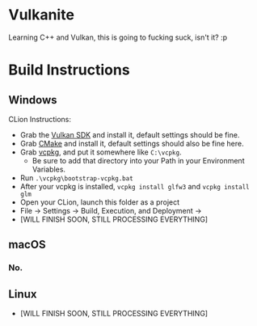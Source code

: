 # Vulkanite

Learning C++ and Vulkan, this is going to fucking suck, isn't it? :p

# Build Instructions

## Windows

CLion Instructions:

- Grab the [Vulkan SDK](https://sdk.lunarg.com/sdk/download/1.2.198.1/windows/VulkanSDK-1.2.198.1-Installer.exe) and install it, default settings should be fine.
- Grab [CMake](https://github.com/Kitware/CMake/releases/download/v3.22.1/cmake-3.22.1-windows-x86_64.msi) and install it, default settings should also be fine here.
- Grab [vcpkg](https://vcpkg.io/en/index.html), and put it somewhere like `C:\vcpkg`.
  - Be sure to add that directory into your Path in your Environment Variables.
- Run `.\vcpkg\bootstrap-vcpkg.bat`
- After your vcpkg is installed, `vcpkg install glfw3` and `vcpkg install glm`
- Open your CLion, launch this folder as a project
- File -> Settings -> Build, Execution, and Deployment ->
- [WILL FINISH SOON, STILL PROCESSING EVERYTHING]

## macOS

### No.

## Linux

- [WILL FINISH SOON, STILL PROCESSING EVERYTHING]
